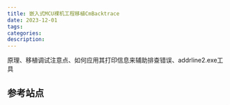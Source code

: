 ```yaml
---
title: 嵌入式MCU裸机工程移植CmBacktrace
date: 2023-12-01
tags:
categories:
description: 
---
```





原理、移植调试注意点、如何应用其打印信息来辅助排查错误、addrline2.exe工具



## 参考站点




